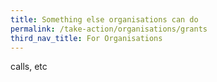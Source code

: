 ```yaml
---
title: Something else organisations can do
permalink: /take-action/organisations/grants
third_nav_title: For Organisations
---
```


calls, etc